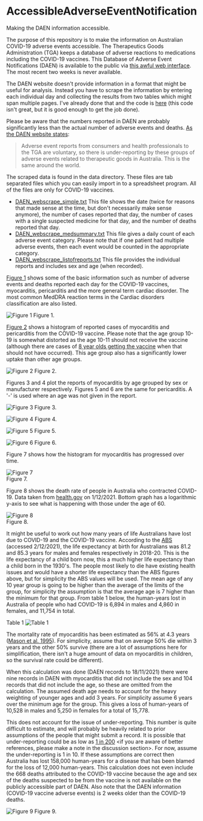 # AccessibleAdverseEventNotification
Making the DAEN information accessible.

The purpose of this repository is to make the information on Australian COVID-19 adverse events accessible. The Therapeutics Goods Administration (TGA) keeps a database of adverse reactions to medications including the COVID-19 vaccines. This Database of Adverse Event Notifications (DAEN) is available to the public via [this awful web interface](https://apps.tga.gov.au/PROD/DAEN/daen-entry.aspx). The most recent two weeks is never available.

The DAEN website doesn't provide information in a format that might be useful for analysis. Instead you have to scrape the information by entering each individual day and collecting the results from two tables which might span multiple pages. I've already done that and the code is [here](code/DAEN_scrape.py) (this code isn't great, but it is good enough to get the job done).

Please be aware that the numbers reported in DAEN are probably significantly less than the actual number of adverse events and deaths. [As the DAEN website states](https://www.tga.gov.au/about-daen-medicines):
> Adverse event reports from consumers and health professionals to the TGA are voluntary, so there is under-reporting by these groups of adverse events related to therapeutic goods in Australia. This is the same around the world.

The scraped data is found in the data directory. These files are tab separated files which you can easily import in to a spreadsheet program. All of the files are only for COVID-19 vaccines.
- [DAEN_webscrape_simple.txt](data/DAEN_webscrape_simple.txt) This file shows the date (twice for reasons that made sense at the time, but don't necessarily make sense anymore), the number of cases reported that day, the number of cases with a single suspected medicine for that day, and the number of deaths reported that day.
- [DAEN_webscrape_medsummary.txt](data/DAEN_webscrape_medsummary.txt) This file gives a daily count of each adverse event category. Please note that if one patient had multiple adverse events, then each event would be counted in the appropriate category.
- [DAEN_webscrape_listofreports.txt](data/DAEN_webscrape_listofreports.txt) This file provides the individual reports and includes sex and age (when recorded).

[Figure 1](graphs/DAEN%20cases.png) shows some of the basic information such as number of adverse events and deaths reported each day for the COVID-19 vaccines, myocarditis, pericarditis and the more general term cardiac disorder. The most common MedDRA reaction terms in the Cardiac disorders classification are also listed.

![Figure 1](graphs/DAEN%20cases.png)
Figure 1.

[Figure 2](graphs/DAEN%20histogram%20myocarditis%20age.png) shows a histogram of reported cases of myocarditis and pericarditis from the COVID-19 vaccine. Please note that the age group 10-19 is somewhat distorted as the age 10-11 should not receive the vaccine (although there are cases of [8 year olds getting the vaccine](graphs/DAEN%20young%20vaccinated.png) when that should not have occurred). This age group also has a significantly lower uptake than other age groups.

![Figure 2](graphs/DAEN%20histogram%20myocarditis%20age.png)
Figure 2.

Figures 3 and 4 plot the reports of myocarditis by age grouped by sex or manufacturer respectively. Figures 5 and 6 are the same for pericarditis. A '-' is used where an age was not given in the report.

![Figure 3](graphs/DAEN%20myocarditis%20cases%20age.png)
Figure 3.

![Figure 4](graphs/DAEN%20myocarditis%20cases%20manufacturer.png)
Figure 4.

![Figure 5](graphs/DAEN%20pericarditis%20cases%20age.png)
Figure 5.

![Figure 6](graphs/DAEN%20pericarditis%20cases%20manufacturer.png)
Figure 6.

Figure 7 shows how the histogram for myocarditis has progressed over time. 

![Figure 7](graphs/DAEN_histogram_myocarditis_age.gif)  
Figure 7.

Figure 8 shows the death rate of people in Australia who contracted COVID-19. Data taken from [health.gov](https://www.health.gov.au/news/health-alerts/novel-coronavirus-2019-ncov-health-alert/coronavirus-covid-19-case-numbers-and-statistics#cases-and-deaths-by-age-and-sex) on 1/12/2021. Bottom graph has a logarithmic y-axis to see what is happening with those under the age of 60.

![Figure 8](graphs/Case%20fatality%20rate%20with%20COVID-19.png)  
Figure 8.

It might be useful to work out how many years of life Australians have lost due to COVID-19 and the COVID-19 vaccine. According to the [ABS](https://www.abs.gov.au/statistics/people/population/life-tables/latest-release) (accessed 2/12/2021), the life expectancy at birth for Australians was 81.2 and 85.3 years for males and females respectively in 2018-20. This is the life expectancy of a child born now, this a much higher life expectancy than a child born in the 1930's. The people most likely to die have existing health issues and would have a shorter life expectancy than the ABS figures above, but for simplicity the ABS values will be used. The mean age of any 10 year group is going to be higher than the average of the limits of the group, for simplicity the assumption is that the average age is 7 higher than the minimum for that group. From table 1 below, the human-years lost in Australia of people who had COVID-19 is 6,894 in males and 4,860 in females, and 11,754 in total.

Table 1
![Table 1](graphs/Years%20lost%20to%20COVID-19%20vaccine%20-%20table.png)

The mortality rate of myocarditis has been estimated as 56% at 4.3 years ([Mason et al. 1995](https://pubmed.ncbi.nlm.nih.gov/7596370/)). For simplicity, assume that on average 50% die within 3 years and the other 50% survive (there are a lot of assumptions here for simplification, there isn't a huge amount of data on myocarditis in children, so the survival rate could be different). 

When this calculation was done (DAEN records to 18/11/2021) there were nine records in DAEN with myocarditis that did not include the sex and 104 records that did not include the age, so these are omitted from the calculation. The assumed death age needs to account for the heavy weighting of younger ages and add 3 years. For simplicity assume 6 years over the minimum age for the group. This gives a loss of human-years of 10,528 in males and 5,250 in females for a total of 15,778.

This does not account for the issue of under-reporting. This number is quite difficult to estimate, and will probably be heavily related to prior assumptions of the people that might submit a record. It is possible that under-reporting could be as low as [1 in 200](https://www.bmj.com/rapid-response/2011/11/02/underreporting-vaccine-adverse-events) <if you are aware of better references, please make a note in the discussion section>. For now, assume the under-reporting is 1 in 10. If these assumptions are correct then Australia has lost 158,000 human-years for a disease that has been blamed for the loss of 12,000 human-years. This calculation does not even include the 668 deaths attributed to the COVID-19 vaccine because the age and sex of the deaths suspected to be from the vaccine is not available on the publicly accessible part of DAEN. Also note that the DAEN information (COVID-19 vaccine adverse events) is 2 weeks older than the COVID-19 deaths.

![Figure 9](graphs/Years%20lost%20to%20COVID-19%20vaccine%20-%20graph.png)
Figure 9.

